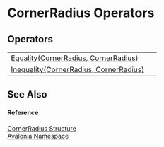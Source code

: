 # CornerRadius Operators




## Operators
<table>
<tr>
<td><a href="M_Avalonia_CornerRadius_op_Equality">Equality(CornerRadius, CornerRadius)</a></td>
<td> </td>
</tr>
<tr>
<td><a href="M_Avalonia_CornerRadius_op_Inequality">Inequality(CornerRadius, CornerRadius)</a></td>
<td> </td>
</tr>
</table>

## See Also


#### Reference
<a href="T_Avalonia_CornerRadius">CornerRadius Structure</a>  
<a href="N_Avalonia">Avalonia Namespace</a>  

